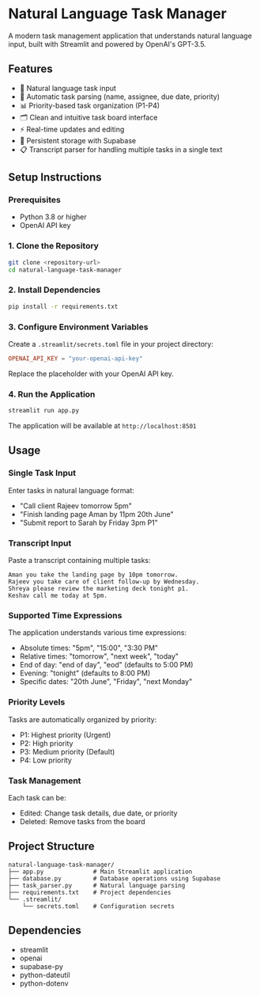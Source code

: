 # Natural Language Task Manager

A modern task management application that understands natural language input, built with Streamlit and powered by OpenAI's GPT-3.5.

## Features

- 📝 Natural language task input
- 🎯 Automatic task parsing (name, assignee, due date, priority)
- 📊 Priority-based task organization (P1-P4)
- 🗂️ Clean and intuitive task board interface
- ⚡ Real-time updates and editing
- 🔄 Persistent storage with Supabase
- 📋 Transcript parser for handling multiple tasks in a single text

## Setup Instructions

### Prerequisites

- Python 3.8 or higher
- OpenAI API key

### 1. Clone the Repository

```bash
git clone <repository-url>
cd natural-language-task-manager
```

### 2. Install Dependencies

```bash
pip install -r requirements.txt
```

### 3. Configure Environment Variables

Create a `.streamlit/secrets.toml` file in your project directory:

```toml
OPENAI_API_KEY = "your-openai-api-key"
```

Replace the placeholder with your OpenAI API key.

### 4. Run the Application

```bash
streamlit run app.py
```

The application will be available at `http://localhost:8501`

## Usage

### Single Task Input
Enter tasks in natural language format:
- "Call client Rajeev tomorrow 5pm"
- "Finish landing page Aman by 11pm 20th June"
- "Submit report to Sarah by Friday 3pm P1"

### Transcript Input
Paste a transcript containing multiple tasks:
```
Aman you take the landing page by 10pm tomorrow. 
Rajeev you take care of client follow-up by Wednesday. 
Shreya please review the marketing deck tonight p1. 
Keshav call me today at 5pm.
```

### Supported Time Expressions
The application understands various time expressions:
- Absolute times: "5pm", "15:00", "3:30 PM"
- Relative times: "tomorrow", "next week", "today"
- End of day: "end of day", "eod" (defaults to 5:00 PM)
- Evening: "tonight" (defaults to 8:00 PM)
- Specific dates: "20th June", "Friday", "next Monday"

### Priority Levels
Tasks are automatically organized by priority:
- P1: Highest priority (Urgent)
- P2: High priority
- P3: Medium priority (Default)
- P4: Low priority

### Task Management
Each task can be:
- Edited: Change task details, due date, or priority
- Deleted: Remove tasks from the board

## Project Structure

```
natural-language-task-manager/
├── app.py              # Main Streamlit application
├── database.py         # Database operations using Supabase
├── task_parser.py      # Natural language parsing
├── requirements.txt    # Project dependencies
└── .streamlit/
    └── secrets.toml    # Configuration secrets
```

## Dependencies

- streamlit
- openai
- supabase-py
- python-dateutil
- python-dotenv